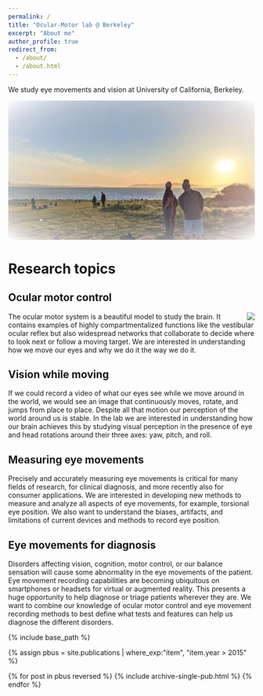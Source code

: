 ```yaml
---
permalink: /
title: "Ocular-Motor lab @ Berkeley"
excerpt: "About me"
author_profile: true
redirect_from: 
  - /about/
  - /about.html
---
```


We study eye movements and vision at University of California, Berkeley. 


![OMlab at the Berkeley Marina](images/labmarina.jpg)

Research topics
======

Ocular motor control
------
<image style="float:right" src="images/Icon.gif"/>The ocular motor system is a beautiful model to study the brain. It contains examples of highly compartmentalized functions like the vestibular ocular reflex but also widespread networks that collaborate to decide where to look next or follow a moving target. We are interested in understanding how we move our eyes and why we do it the way we do it.

Vision while moving
------
If we could record a video of what our eyes see while we move around in the world, we would see an image that continuously moves, rotate, and jumps from place to place. Despite all that motion our perception of the world around us is stable. In the lab we are interested in understanding how our brain achieves this by studying visual perception in the presence of eye and head rotations around their three axes: yaw, pitch, and roll.

Measuring eye movements
------
Precisely and accurately measuring eye movements is critical for many fields of research, for clinical diagnosis, and more recently also for consumer applications. We are interested in developing new methods to measure and analyze all aspects of eye movements, for example, torsional eye position. We also want to understand the biases, artifacts, and limitations of current devices and methods to record eye position. 

Eye movements for diagnosis
------
Disorders affecting vision, cognition, motor control, or our balance sensation will cause some abnormality in the eye movements of the patient. Eye movement recording capabilities are becoming ubiquitous on smartphones or headsets for virtual or augmented reality. This presents a huge opportunity to help diagnose or triage patients wherever they are. We want to combine our knowledge of ocular motor control and eye movement recording methods to best define what tests and features can help us diagnose the different disorders.



{% include base_path %}

{% assign pbus = site.publications |  where_exp:"item", "item.year > 2015" %}


{% for post in pbus reversed %}
  {% include archive-single-pub.html %}
{% endfor %}
